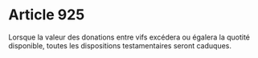 # Article 925

Lorsque la valeur des donations entre vifs excédera ou égalera la quotité disponible, toutes les dispositions testamentaires seront caduques.